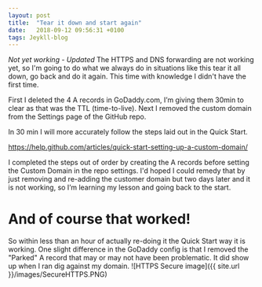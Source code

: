 ```yaml
---
layout: post
title:  "Tear it down and start again"
date:   2018-09-12 09:56:31 +0100
tags: Jeykll-blog
---
```


*Not yet working - Updated*
The HTTPS and DNS forwarding are not working yet, so I'm going to do what we always do in situations like this tear it all down, go back and do it again. This time with knowledge I didn't have the first time.

First I deleted the 4 A records in GoDaddy.com, I’m giving them 30min to clear as that was the TTL (time-to-live).
Next I removed the custom domain from the Settings page of the GitHub repo.

In 30 min I will more accurately follow the steps laid out in the Quick Start.

<a href="https://help.github.com/articles/quick-start-setting-up-a-custom-domain/">https://help.github.com/articles/quick-start-setting-up-a-custom-domain/</a>

I completed the steps out of order by creating the A records before setting the Custom Domain in the repo settings. I'd hoped I could remedy that by just removing and re-adding the customer domain but two days later and it is not working, so I’m learning my lesson and going back to the start.

# And of course that worked!
So within less than an hour of actually re-doing it the Quick Start way it is working. One slight difference in the GoDaddy config is that I removed the "Parked" A record that may or may not have been problematic. It did show up when I ran dig against my domain.
![HTTPS Secure image]({{ site.url }}/images/SecureHTTPS.PNG)